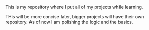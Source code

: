 This is my repository where I put all of my projects while learning.

THis will be more concise later, bigger projects will have their own repository. As of now I am polishing the logic and the basics.
